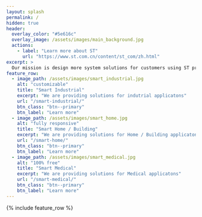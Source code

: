 ```yaml
---
layout: splash
permalink: /
hidden: true
header:
  overlay_color: "#5e616c"
  overlay_image: /assets/images/main_background.jpg
  actions:
    - label: "Learn more about ST"
      url: "https://www.st.com.cn/content/st_com/zh.html"
excerpt: >
  Our mission is design more system solutions for customers using ST products.<br />
feature_row:
  - image_path: /assets/images/smart_industrial.jpg
    alt: "customizable"
    title: "Smart Industrial"
    excerpt: "We are providing solutions for indutrial applicatons"
    url: "/smart-industrial/"
    btn_class: "btn--primary"
    btn_label: "Learn more"
  - image_path: /assets/images/smart_home.jpg
    alt: "fully responsive"
    title: "Smart Home / Building"
    excerpt: "We are providing solutions for Home / Building applicatons"
    url: "/smart-home/"
    btn_class: "btn--primary"
    btn_label: "Learn more"
  - image_path: /assets/images/smart_medical.jpg
    alt: "100% free"
    title: "Smart Medical"
    excerpt: "We are providing solutions for Medical applicatons"
    url: "/smart-medical/"
    btn_class: "btn--primary"
    btn_label: "Learn more"      
---
```


{% include feature_row %}
